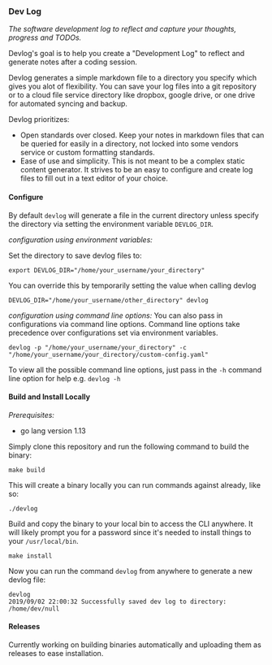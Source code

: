 ### Dev Log
*The software development log to reflect and capture your thoughts, progress and TODOs.*

Devlog's goal is to help you create a "Development Log" to reflect and generate notes after a coding session.

Devlog generates a simple markdown file to a directory you specify which gives you alot of flexibility. You can save your log files into a git repository or to a cloud file service directory like
dropbox, google drive, or one drive for automated syncing and backup.

Devlog prioritizes:
- Open standards over closed. Keep your notes in markdown files that can be queried for easily in a directory, not locked into some vendors service or custom formatting standards.
- Ease of use and simplicity. This is not meant to be a complex static content generator. It strives to be an easy to configure and create log files to fill out in a text editor of your choice.

#### Configure
By default `devlog` will generate a file in the current directory unless specify the directory via setting the environment variable `DEVLOG_DIR`.

*configuration using environment variables:*

Set the directory to save devlog files to:
```
export DEVLOG_DIR="/home/your_username/your_directory"
```

You can override this by temporarily setting the value when calling devlog

```
DEVLOG_DIR="/home/your_username/other_directory" devlog
```

*configuration using command line options:*
You can also pass in configurations via command line options. Command line options take precedence over configurations set via environment variables.
```
devlog -p "/home/your_username/your_directory" -c "/home/your_username/your_directory/custom-config.yaml" 
```
To view all the possible command line options, just pass in the `-h` command line option for help e.g. `devlog -h` 

#### Build and Install Locally

*Prerequisites:*
  - go lang version 1.13

Simply clone this repository and run the following command to build the binary:
```shell
make build
```

This will create a binary locally you can run commands against already, like so:

`./devlog`

Build and copy the binary to your local bin to access the CLI anywhere. It will likely prompt you for a password since it's needed to install things to your `/usr/local/bin`.

```shell
make install
```

Now you can run the command `devlog` from anywhere to generate a new devlog file:

```
devlog
2019/09/02 22:00:32 Successfully saved dev log to directory: /home/dev/null
```

#### Releases
Currently working on building binaries automatically and uploading them as releases to ease installation.